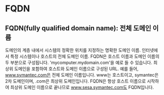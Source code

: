# FQDN

## FQDN(fully qualified domain name): 전체 도메인 이름

도메인의 계층 내에서 시스템의 정확한 위치를 지정하는 명확한 도메인 이름.
인터넷에서 특정 시스템이나 호스트의 전체 도메인 이름. FQDN은 호스트 이름과 도메인 이름의 두 부분으로 구성됩니다. 'mycomputer.mydomain.com'을 예로 들 수 있습니다.
최상위 도메인을 포함하여 호스트와 도메인 이름으로 구성된 URL. 예를 들어, www.symantec.com은 전체 도메인 이름입니다. www는 호스트이고, symantec은 2차 도메인이며, .com은 최상위 도메인입니다. FQDN은 항상 호스트 이름으로 시작하여 최상위 도메인 이름으로 끝나므로 www.sesa.symantec.com도 FQDN입니다.